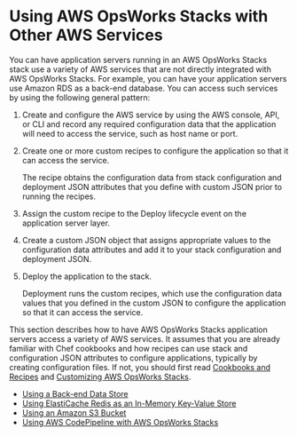 # Using AWS OpsWorks Stacks with Other AWS Services<a name="other-services"></a>

You can have application servers running in an AWS OpsWorks Stacks stack use a variety of AWS services that are not directly integrated with AWS OpsWorks Stacks\. For example, you can have your application servers use Amazon RDS as a back\-end database\. You can access such services by using the following general pattern:

1. Create and configure the AWS service by using the AWS console, API, or CLI and record any required configuration data that the application will need to access the service, such as host name or port\.

1. Create one or more custom recipes to configure the application so that it can access the service\.

   The recipe obtains the configuration data from stack configuration and deployment JSON attributes that you define with custom JSON prior to running the recipes\.

1. Assign the custom recipe to the Deploy lifecycle event on the application server layer\.

1. Create a custom JSON object that assigns appropriate values to the configuration data attributes and add it to your stack configuration and deployment JSON\.

1. Deploy the application to the stack\. 

   Deployment runs the custom recipes, which use the configuration data values that you defined in the custom JSON to configure the application so that it can access the service\.

This section describes how to have AWS OpsWorks Stacks application servers access a variety of AWS services\. It assumes that you are already familiar with Chef cookbooks and how recipes can use stack and configuration JSON attributes to configure applications, typically by creating configuration files\. If not, you should first read [Cookbooks and Recipes](workingcookbook.md) and [Customizing AWS OpsWorks Stacks](customizing.md)\.


+ [Using a Back\-end Data Store](customizing-rds.md)
+ [Using ElastiCache Redis as an In\-Memory Key\-Value Store](other-services-redis.md)
+ [Using an Amazon S3 Bucket](gettingstarted.walkthrough.photoapp.md)
+ [Using AWS CodePipeline with AWS OpsWorks Stacks](other-services-cp.md)